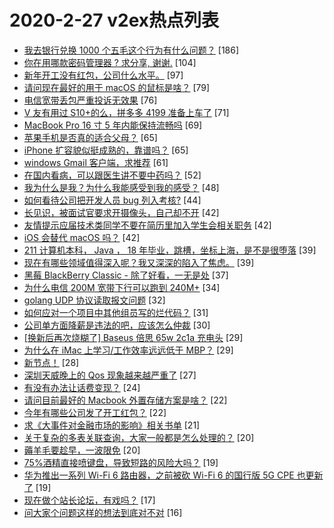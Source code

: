 # 2020-2-27 v2ex热点列表

+ [我去银行兑换 1000 个五毛这个行为有什么问题？](https://www.v2ex.com/t/648005#reply186) [186]
+ [你在用哪款密码管理器 ? 求分享, 谢谢.](https://www.v2ex.com/t/647996#reply104) [104]
+ [新年开工没有红包，公司什么水平。](https://www.v2ex.com/t/648039#reply97) [97]
+ [请问现在最好的用于 macOS 的鼠标是啥？](https://www.v2ex.com/t/647944#reply79) [79]
+ [电信宽带丢包严重投诉无效果](https://www.v2ex.com/t/648118#reply76) [76]
+ [V 友有用过 S10+的么，拼多多 4199 准备上车了](https://www.v2ex.com/t/647956#reply71) [71]
+ [MacBook Pro 16 寸 5 年内能保持流畅吗](https://www.v2ex.com/t/648007#reply69) [69]
+ [苹果手机是否真的适合父母？](https://www.v2ex.com/t/647975#reply65) [65]
+ [iPhone 扩容貌似挺成熟的，靠谱吗？](https://www.v2ex.com/t/647932#reply65) [65]
+ [windows Gmail 客户端，求推荐](https://www.v2ex.com/t/647945#reply61) [61]
+ [在国内看病，可以跟医生讲不要中药吗？](https://www.v2ex.com/t/648024#reply52) [52]
+ [我为什么是我？为什么我能感受到我的感受？](https://www.v2ex.com/t/648013#reply48) [48]
+ [如何看待公司把开发人员 bug 列入考核?](https://www.v2ex.com/t/647978#reply44) [44]
+ [长见识，被面试官要求开摄像头，自己却不开](https://www.v2ex.com/t/648126#reply42) [42]
+ [友情提示应届技术类同学不要在简历里加入学生会相关职务](https://www.v2ex.com/t/648127#reply42) [42]
+ [iOS 会替代 macOS 吗？](https://www.v2ex.com/t/647925#reply42) [42]
+ [211 计算机本科， Java ， 18 年毕业，跳槽，坐标上海，是不是很堕落](https://www.v2ex.com/t/647999#reply39) [39]
+ [现在有哪些领域值得深入呢？我又深深的陷入了焦虑。](https://www.v2ex.com/t/648025#reply39) [39]
+ [黑莓 BlackBerry Classic - 除了好看，一无是处](https://www.v2ex.com/t/647991#reply37) [37]
+ [为什么电信 200M 宽带下行可以跑到 240M+](https://www.v2ex.com/t/647981#reply34) [34]
+ [golang UDP 协议读取报文问题](https://www.v2ex.com/t/648023#reply32) [32]
+ [如何应对一个项目中其他组员写的烂代码？](https://www.v2ex.com/t/647922#reply31) [31]
+ [公司单方面降薪是违法的吧，应该怎么仲裁](https://www.v2ex.com/t/648141#reply30) [30]
+ [[换新后再次烧糊了] Baseus 倍思 65w 2c1a 充电头](https://www.v2ex.com/t/648010#reply29) [29]
+ [为什么在 iMac 上学习/工作效率远远低于 MBP？](https://www.v2ex.com/t/647921#reply29) [29]
+ [新节点！](https://www.v2ex.com/t/648008#reply28) [28]
+ [深圳天威晚上的 Qos 现象越来越严重了](https://www.v2ex.com/t/647955#reply27) [27]
+ [有没有办法让话费变现？](https://www.v2ex.com/t/647918#reply24) [24]
+ [请问目前最好的 Macbook 外置存储方案是啥？](https://www.v2ex.com/t/647997#reply22) [22]
+ [今年有哪些公司发了开工红包？](https://www.v2ex.com/t/648057#reply22) [22]
+ [求《大事件对金融市场的影响》相关书单](https://www.v2ex.com/t/647990#reply21) [21]
+ [关于复杂的多表关联查询，大家一般都是怎么处理的？](https://www.v2ex.com/t/648080#reply20) [20]
+ [薅羊毛要趁早，一波限免](https://www.v2ex.com/t/647919#reply20) [20]
+ [75%酒精直接喷键盘，导致短路的风险大吗？](https://www.v2ex.com/t/648111#reply19) [19]
+ [华为推出一系列 Wi-Fi 6 路由器，之前被砍 Wi-Fi 6 的国行版 5G CPE 也更新了](https://www.v2ex.com/t/647920#reply19) [19]
+ [现在做个站长论坛，有戏吗？](https://www.v2ex.com/t/647926#reply17) [17]
+ [问大家个问题这样的想法到底对不对](https://www.v2ex.com/t/647951#reply16) [16]
